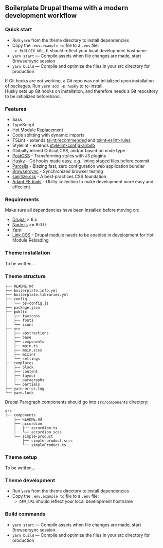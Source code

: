 ## Boilerplate Drupal theme with a modern development workflow

### Quick start
* Run `yarn` from the theme directory to install dependencies
* Copy the `.env.example to` file to a `.env` file:
  * Edit `DEV_URL`. It should reflect your local development hostname
* `yarn start` — Compile assets when file changes are made, start Browsersync session
* `yarn build` — Compile and optimize the files in your src directory for production

If Git hooks are not working, a Git repo was not initialized upon installation of packages.    Run `yarn add -D husky` to re-install.  
Husky sets up Git hooks on installation, and therefore needs a Git repository to be initialized beforehand. 


### Features
* Sass
* TypeScript
* Hot Module Replacement
* Code splitting with dynamic imports
* TSLint - extends [tslint:recommended](https://github.com/palantir/tslint/blob/master/src/configs/recommended.ts) and [tslint-eslint-rules](https://www.npmjs.com/package/tslint-eslint-rules)
* Stylelint - extends [stylelint-config-airbnb](https://www.npmjs.com/package/stylelint-config-airbnb) 
* Globally inlined Critical CSS, and/or based on node type 
* [PostCSS](https://github.com/postcss/postcss) - Transforming styles with JS plugins
* [Husky](https://github.com/typicode/husky) - Git hooks made easy, e.g. linting staged files before commit
* [Parceljs](https://parceljs.org//) - Blazing fast, zero configuration web application bundler
* [Browsersync](http://www.browsersync.io/) - Synchronized browser testing
* [sanitize.css](https://github.com/csstools/sanitize.css) - A best-practices CSS foundation
* [Adapt FE tools](https://www.npmjs.com/package/@adaptagency/fe_tools) - Utility collection to make development more easy and effecient


### Requirements
Make sure all dependencies have been installed before moving on:


* [Drupal](https://www.drupal.org//) > 8.x
* [Node.js](http://nodejs.org/) >= 8.0.0
* [Yarn](https://yarnpkg.com/en/docs/install)
* [Link CSS](https://www.drupal.org/project/link_css) - Drupal module needs to be enabled in development for Hot Module Reloading


### Theme installation
To be written...


### Theme structure

```shell
├── README.md
├── boilerplate.info.yml
├── boilerplate.libraries.yml
├── config
│   └── bs-config.js
├── package.json
├── public
│   ├── favicons
│   ├── fonts
│   └── icons
├── src
│   ├── abstractions
│   ├── base
│   ├── components
│   ├── main.ts
│   ├── main.scss
│   ├── mixins
│   └── settings
├── templates
│   ├── block
│   ├── content
│   ├── layout
│   ├── paragraphs
│   └── partials
├── yarn-error.log
└── yarn.lock
```

Drupal Paragraph components should go into `src/components` directory: 
```shell
src
├── components
    ├── README.md
    ├── accordion
    │   ├── accordion.ts
    │   └── accordion.scss
    └── simple-product
        ├── simple-product.scss
        └── simpleProduct.ts
```

### Theme setup
To be written...

### Theme development

* Run `yarn` from the theme directory to install dependencies
* Copy the `.env.example to` file to a `.env` file:
  * `DEV_URL` should reflect your local development hostname
  

### Build commands

* `yarn start` — Compile assets when file changes are made, start Browsersync session
* `yarn build` — Compile and optimize the files in your src directory for production
